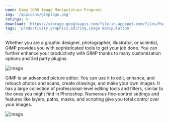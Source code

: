 ```yaml
---
name: Gimp (GNU Image Manipulation Program)
img: '/appicons/gimplogo.png'
ratings: 4
download: 'https://storage.googleapis.com/file-in.appspot.com/files/PwzTo9LdQO.zip'
tags: 'productivity,graphics,editing,image manipulation'
---
```


Whether you are a graphic designer, photographer, illustrator, or scientist, GIMP provides you with sophisticated tools to get your job done. You can further enhance your productivity with GIMP thanks to many customization options and 3rd party plugins.

<img src="../../screenshots/Gimp/gimpss1.jpg" alt="image" >

GIMP is an advanced picture editor. You can use it to edit, enhance, and retouch photos and scans, create drawings, and make your own images. It has a large collection of professional-level editing tools and filters, similar to the ones you might find in Photoshop. Numerous fine-control settings and features like layers, paths, masks, and scripting give you total control over your images.

<img src="../../screenshots/Gimp/gimpss2.jpg" alt="image" >
